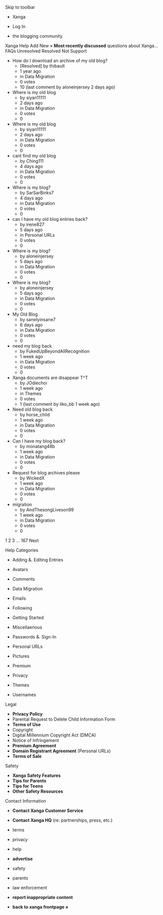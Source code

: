 Skip to toolbar

*   Xanga

*   Log In

*   the blogging community

Xanga Help Add New » **Most recently discussed** questions about Xanga… FAQs Unresolved Resolved Not Support

*   How do I download an archive of my old blog?
    *   \[Resolved\] by thibault
    *   1 year ago
    *   in Data Migration
    *   0 votes
    *   10 (last comment by aloneinjersey 2 days ago)
*   Where is my old blog
    *   by siyan11111
    *   2 days ago
    *   in Data Migration
    *   0 votes
    *   0
*   Where is my old blog
    *   by siyan11111
    *   2 days ago
    *   in Data Migration
    *   0 votes
    *   0
*   cant find my old blog
    *   by Ching111
    *   4 days ago
    *   in Data Migration
    *   0 votes
    *   0
*   Where is my blog?
    *   by SarSarBinks7
    *   4 days ago
    *   in Data Migration
    *   0 votes
    *   0
*   can I have my old blog entries back?
    *   by irene827
    *   5 days ago
    *   in Personal URLs
    *   0 votes
    *   0
*   Where is my blog?
    *   by aloneinjersey
    *   5 days ago
    *   in Data Migration
    *   0 votes
    *   0
*   Where is my blog?
    *   by aloneinjersey
    *   5 days ago
    *   in Data Migration
    *   0 votes
    *   0
*   My Old Blog
    *   by sanelyinsane7
    *   6 days ago
    *   in Data Migration
    *   0 votes
    *   0
*   need my blog back
    *   by FukedUpBeyondAllRecognition
    *   1 week ago
    *   in Data Migration
    *   0 votes
    *   0
*   Xanga documents are disappear T^T
    *   by JOdiechoi
    *   1 week ago
    *   in Themes
    *   0 votes
    *   1 (last comment by liko\_bb 1 week ago)
*   Need old blog back
    *   by horse\_child
    *   1 week ago
    *   in Data Migration
    *   0 votes
    *   0
*   Can I have my blog back?
    *   by monatang48b
    *   1 week ago
    *   in Data Migration
    *   0 votes
    *   0
*   Request for blog archives please
    *   by WickedX
    *   1 week ago
    *   in Data Migration
    *   0 votes
    *   0
*   migration
    *   by AndThesongLiveson99
    *   1 week ago
    *   in Data Migration
    *   0 votes
    *   0

1 2 3 ... 167 Next

Help Categories

*   Adding &. Editing Entries
*   Avatars
*   Comments
*   Data Migration
*   Emails
*   Following
*   Getting Started
*   Miscellaenous

*   Passwords &. Sign-In
*   Personal URLs
*   Pictures
*   Premium
*   Privacy
*   Themes
*   Usernames

Legal

*   **Privacy Policy**
*   Parental Request to Delete Child Information Form
*   **Terms of Use**
*   Copyright
*   Digital Millennium Copyright Act (DMCA)
*   Notice of Infringement
*   **Premium Agreement**
*   **Domain Registrant Agreement** (Personal URLs)
*   **Terms of Sale**

Safety

*   **Xanga Safety Features**
*   **Tips for Parents**
*   **Tips for Teens**
*   **Other Safety Resources**

Contact Information

*   **Contact Xanga Customer Service**
*   **Contact Xanga HQ** (re: partnerships, press, etc.)

*   terms
*   privacy
*   help
*   **advertise**

*   safety
*   parents
*   law enforcement
*   **report inappropriate content**

*   **back to xanga frontpage »**